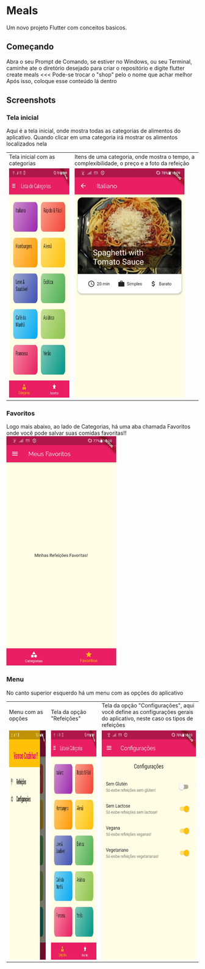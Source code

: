 # Meals

Um novo projeto Flutter com conceitos basicos.

## Começando
Abra o seu Prompt de Comando, se estiver no Windows, ou seu Terminal, caminhe ate o diretório desejado para criar o repositório e digite flutter create meals <<< Pode-se trocar o "shop" pelo o nome que achar melhor
Após isso, coloque esse conteúdo lá dentro

## Screenshots

### Tela inicial
Aqui é a tela inicial, onde mostra todas as categorias de alimentos do aplicativo. Quando clicar em uma categoria irá mostrar os alimentos localizados nela
<table>
  <tr>
    <td>Tela inicial com as categorias</td>
     <td>Itens de uma categoria, onde mostra o tempo, a complexibilidade, o preço e a foto da refeição</td>
  </tr>
  <tr>
    <td valign="top"><img src="./images/meals_telainicial.jpeg" height="600"></td>
    <td valign="top"><img src="./images/meals_categoria.jpeg" height="600"></td>
  </tr>
 </table>

### Favoritos
Logo mais abaixo, ao lado de Categorias, há uma aba chamada Favoritos onde você pode salvar suas comidas favoritas!! 
<img src="./images/meals_favoritos.jpeg" height="600">

### Menu
No canto superior esquerdo há um menu com as opções do aplicativo
<table>
  <tr>
    <td>Menu com as opções</td>
    <td>Tela da opção "Refeições"</td>
    <td>Tela da opção "Configurações", aqui você define as configurações gerais do aplicativo, neste caso os tipos de refeições</td>
  </tr>
  <tr>
    <td valign="top"><img src="./images/meals_menu.jpeg" height="600"></td>
    <td valign="top"><img src="./images/meals_telainicial.jpeg" height="600"></td>
    <td valign="top"><img src="./images/meals_configuracoes.jpeg" height="600"></td>
  </tr>
 </table>
